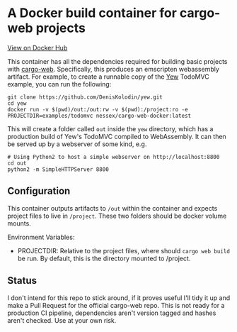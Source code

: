 # A Docker build container for cargo-web projects

[View on Docker Hub](https://hub.docker.com/r/nessex/cargo-web-docker/)

This container has all the dependencies required for building basic projects with [cargo-web](https://github.com/koute/cargo-web). Specifically, this produces an emscripten webassembly artifact. For example, to create a runnable copy of the [Yew](https://github.com/DenisKolodin/yew) TodoMVC example, you can run the following:

```
git clone https://github.com/DenisKolodin/yew.git
cd yew
docker run -v $(pwd)/out:/out:rw -v $(pwd):/project:ro -e PROJECTDIR=examples/todomvc nessex/cargo-web-docker:latest
```

This will create a folder called `out` inside the `yew` directory, which has a production build of Yew's TodoMVC compiled to WebAssembly. It can then be served up by a webserver of some kind, e.g.

```
# Using Python2 to host a simple webserver on http://localhost:8800
cd out
python2 -m SimpleHTTPServer 8800
```


## Configuration
This container outputs artifacts to `/out` within the container and expects project files to live in `/project`. These two folders should be docker volume mounts.

Environment Variables:
 - PROJECTDIR: Relative to the project files, where should `cargo web build` be run. By default, this is the directory mounted to /project.


## Status

I don't intend for this repo to stick around, if it proves useful I'll tidy it up and make a Pull Request for the official cargo-web repo. This is not ready for a production CI pipeline, dependencies aren't version tagged and hashes aren't checked. Use at your own risk.
